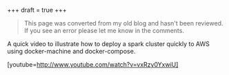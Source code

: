 +++
draft = true
+++

>This page was converted from my old blog and hasn't been reviewed. If you see an error please let me know in the comments.


A quick video to illustrate how to deploy a spark cluster quickly to AWS using docker-machine and docker-compose.

[youtube=http://www.youtube.com/watch?v=vxRzy0YxwiU]

&nbsp;